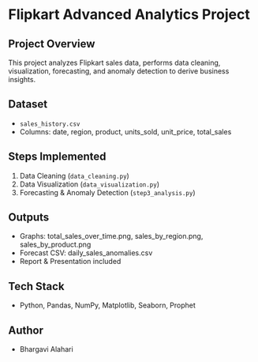 # Flipkart Advanced Analytics Project

## Project Overview
This project analyzes Flipkart sales data, performs data cleaning, visualization, forecasting, and anomaly detection to derive business insights.

## Dataset
- `sales_history.csv`
- Columns: date, region, product, units_sold, unit_price, total_sales

## Steps Implemented
1. Data Cleaning (`data_cleaning.py`)
2. Data Visualization (`data_visualization.py`)
3. Forecasting & Anomaly Detection (`step3_analysis.py`)

## Outputs
- Graphs: total_sales_over_time.png, sales_by_region.png, sales_by_product.png
- Forecast CSV: daily_sales_anomalies.csv
- Report & Presentation included

## Tech Stack
- Python, Pandas, NumPy, Matplotlib, Seaborn, Prophet

## Author
- Bhargavi Alahari
